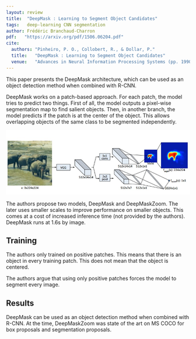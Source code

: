 ```yaml
---
layout: review
title:  "DeepMask : Learning to Segment Object Candidates"
tags:   deep-learning CNN segmentation
author: Frédéric Branchaud-Charron
pdf:   "https://arxiv.org/pdf/1506.06204.pdf"
cite:
  authors: "Pinheiro, P. O., Collobert, R., & Dollar, P."
  title:   "DeepMask : Learning to Segment Object Candidates"
  venue:   "Advances in Neural Information Processing Systems (pp. 1990-1998) (2015)"
---
```


This paper presents the DeepMask architecture, which can be used as an object detection method when combined with R-CNN.

DeepMask works on a patch-based approach. For each patch, the model tries to predict two things. First of all, the model outputs a pixel-wise segmentation map to find salient objects. Then, in another branch, the model predicts if the patch is at the center of the object. This allows overlapping objects of the same class to be segmented independently.

<div align="middle">
  <img src="/article/images/deepmask/architecture.jpg" width="600">
</div>



The authors propose two models, DeepMask and DeepMaskZoom. The later uses smaller scales to improve performance on smaller objects. This comes at a cost of increased inference time (not provided by the authors). DeepMask runs at 1.6s by image.

## Training
The authors only trained on positive patches. This means that there is an object in every training patch. This does not mean that the object is centered.

The authors argue that using only positive patches forces the model to segment every image.

## Results
DeepMask can be used as an object detection method when combined with R-CNN. At the time, DeepMaskZoom was state of the art on MS COCO for box proposals and segmentation proposals.
